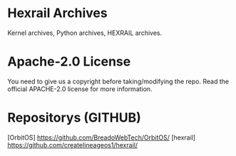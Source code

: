 # Hexrail Archives

Kernel archives, Python archives, HEXRAIL archives.

# Apache-2.0 License

You need to give us a copyright before taking/modifying the repo.
Read the official APACHE-2.0 license for more information.

# Repositorys (GITHUB)
[OrbitOS] https://github.com/BreadoWebTech/OrbitOS/
[hexrail] https://github.com/createlineageos1/hexrail/
